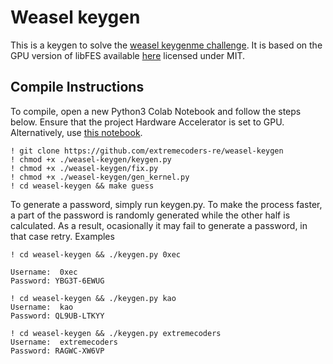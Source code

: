 # Weasel keygen

This is a keygen to solve the [weasel keygenme challenge](https://forum.tuts4you.com/topic/38604-weasel-by-kao/). It is based on the GPU version of libFES available [here](http://www.polycephaly.org/projects/forcemq/index.shtml) licensed under MIT.


## Compile Instructions

To compile, open a new Python3 Colab Notebook and follow the steps below. Ensure that the project Hardware Accelerator  is set to GPU. Alternatively, use [this notebook](https://colab.research.google.com/drive/1ncoLENvfWLTMF-7hTzWdBOv9ZpBxEKxC).

```
! git clone https://github.com/extremecoders-re/weasel-keygen
! chmod +x ./weasel-keygen/keygen.py
! chmod +x ./weasel-keygen/fix.py
! chmod +x ./weasel-keygen/gen_kernel.py
! cd weasel-keygen && make guess
```

To generate a password, simply run keygen.py. To make the process faster, a part of the password is randomly generated while the other half is calculated. As a result, ocasionally it may fail to generate a password, in that case retry. Examples

```
! cd weasel-keygen && ./keygen.py 0xec

Username:  0xec
Password: YBG3T-6EWUG
```

```
! cd weasel-keygen && ./keygen.py kao
Username:  kao
Password: QL9UB-LTKYY
```

```
! cd weasel-keygen && ./keygen.py extremecoders
Username:  extremecoders
Password: RAGWC-XW6VP
```


